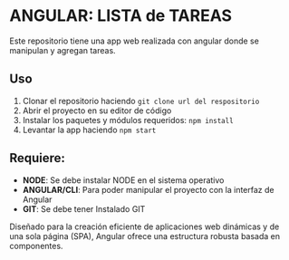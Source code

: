 
# ANGULAR: LISTA de TAREAS

Este repositorio tiene una app web realizada con angular donde se manipulan y agregan tareas.

## Uso

1.  Clonar el repositorio haciendo `git clone url del respositorio`
2.  Abrir el proyecto en su editor de código
3.  Instalar los paquetes y módulos requeridos: `npm install`
6. Levantar la app haciendo `npm start`

## Requiere:

-   **NODE**: Se debe instalar NODE en el sistema operativo
-   **ANGULAR/CLI**: Para poder manipular el proyecto con la interfaz de Angular
-   **GIT**: Se debe tener Instalado GIT


Diseñado para la creación eficiente de aplicaciones web dinámicas y de una sola página (SPA), Angular ofrece una estructura robusta basada en componentes. 
